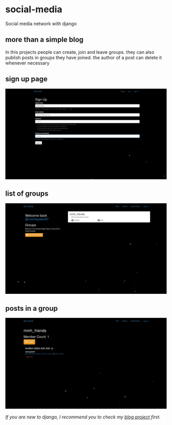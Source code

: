 # social-media
Social media network with django

## more than a simple blog
In this projects people can create, join and leave groups.
they can also publish posts in groups they have joined.
the author of a post can delete it whenever necessary

## sign up page
![](https://github.com/mmheydari97/social-media/blob/master/readme/signup.png)

## list of groups
![](https://github.com/mmheydari97/social-media/blob/master/readme/groups.png)


## posts in a group
![](https://github.com/mmheydari97/social-media/blob/master/readme/posts.png)


*If you are new to django, I recommend you to check my [blog project](https://github.com/mmheydari97/django-blog) first.*

